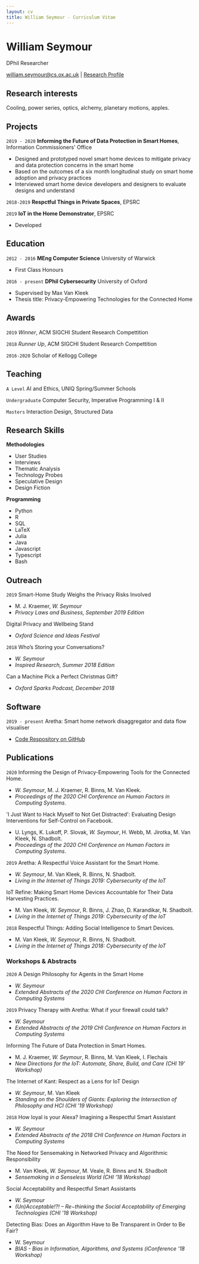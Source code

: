 ```yaml
---
layout: cv
title: William Seymour - Curriculum Vitae
---
```

# William Seymour
DPhil Researcher

<div id="webaddress">
<a href="william.seymour@cs.ox.ac.uk">william.seymour@cs.ox.ac.uk</a>
| <a href="https://www.cs.ox.ac.uk/people/william.seymour/">Research Profile</a>
</div>

## Research interests

Cooling, power series, optics, alchemy, planetary motions, apples.

## Projects

`2019 - 2020`
__Informing the Future of Data Protection in Smart Homes__, Information Commissioners' Office
- Designed and prototyped novel smart home devices to mitigate privacy and data protection concerns in the smart home
- Based on the outcomes of a six month longitudinal study on smart home adoption and privacy practices
- Interviewed smart home device developers and designers to evaluate designs and understand 

`2018-2019`
__Respctful Things in Private Spaces__, EPSRC

`2019`
__IoT in the Home Demonstrator__, EPSRC
- Developed 

## Education

`2012 - 2016`
__MEng Computer Science__ University of Warwick
- First Class Honours

`2016 - present`
__DPhil Cybersecurity__ University of Oxford
- Supervised by Max Van Kleek
- Thesis title: Privacy-Empowering Technologies for the Connected Home

## Awards

`2019`
*Winner*, ACM SIGCHI Student Research Compettition

`2018` 
*Runner Up*, ACM SIGCHI Student Research Compettition

`2016-2020`
Scholar of Kellogg College

## Teaching
`A Level`
AI and Ethics, UNIQ Spring/Summer Schools

`Undergraduate`
Computer Security, Imperative Programming I & II

`Masters`
Interaction Design, Structured Data

## Research Skills

__Methodologies__
- User Studies
- Interviews
- Thematic Analysis
- Technology Probes
- Speculative Design
- Design Fiction

__Programming__
- Python
- R
- SQL
- LaTeX
- Julia
- Java
- Javascript
- Typescript
- Bash

## Outreach

`2019`
Smart-Home Study Weighs the Privacy Risks Involved
- M. J. Kraemer, *W. Seymour*
- *Privacy Laws and Business, September 2019 Edition*

Digital Privacy and Wellbeing Stand
- *Oxford Science and Ideas Festival*

`2018`
Who’s Storing your Conversations?
- *W. Seymour*
- *Inspired Research, Summer 2018 Edition*

Can a Machine Pick a Perfect Christmas Gift?
- *Oxford Sparks Podcast, December 2018*

## Software

`2019 - present`
Aretha: Smart home network disaggregator and data flow visualiser
- [Code Respository on GitHub](https://github.com/OxfordHCC/Aretha)

## Publications

`2020`
Informing the Design of Privacy-Empowering Tools for the Connected Home.
- *W. Seymour*, M. J. Kraemer, R. Binns, M. Van Kleek.
- *Proceedings of the 2020 CHI Conference on Human Factors in Computing Systems*.

'I Just Want to Hack Myself to Not Get Distracted': Evaluating Design Interventions for Self-Control on Facebook.
- U. Lyngs, K. Lukoff, P. Slovak, *W. Seymour*, H. Webb, M. Jirotka, M. Van Kleek, N. Shadbolt.
- *Proceedings of the 2020 CHI Conference on Human Factors in Computing Systems*.

`2019`
Aretha: A Respectful Voice Assistant for the Smart Home.
- *W. Seymour*, M. Van Kleek, R. Binns, N. Shadbolt.
- *Living in the Internet of Things 2019: Cybersecurity of the IoT*

IoT Refine: Making Smart Home Devices Accountable for Their Data Harvesting Practices.
- M. Van Kleek, *W. Seymour*, R. Binns, J. Zhao, D. Karandikar, N. Shadbolt.
- *Living in the Internet of Things 2019: Cybersecurity of the IoT*

`2018`
Respectful Things: Adding Social Intelligence to Smart Devices.
- M. Van Kleek, *W. Seymour*, R. Binns, N. Shadbolt.
- *Living in the Internet of Things 2018: Cybersecurity of the IoT*

### Workshops & Abstracts

`2020`
A Design Philosophy for Agents in the Smart Home
- *W. Seymour*
- *Extended Abstracts of the 2020 CHI Conference on Human Factors in Computing Systems*

`2019`
Privacy Therapy with Aretha: What if your firewall could talk?
- *W. Seymour*
- *Extended Abstracts of the 2019 CHI Conference on Human Factors in Computing Systems*

Informing The Future of Data Protection in Smart Homes.
- M. J. Kraemer, *W. Seymour*, R. Binns, M. Van Kleek, I. Flechais
- *New Directions for the IoT: Automate, Share, Build, and Care (CHI 19' Workshop)*

The Internet of Kant: Respect as a Lens for IoT Design
- *W. Seymour*, M. Van Kleek
- *Standing on the Shoulders of Giants: Exploring the Intersection of Philosophy and HCI (CHI '19 Workshop)*

`2018`
How loyal is your Alexa? Imagining a Respectful Smart Assistant
- *W. Seymour*
- *Extended Abstracts of the 2018 CHI Conference on Human Factors in Computing Systems*

The Need for Sensemaking in Networked Privacy and Algorithmic Responsibility
- M. Van Kleek‚ *W. Seymour*‚ M. Veale‚ R. Binns and N. Shadbolt
- *Sensemaking in a Senseless World (CHI '18 Workshop)*

Social Acceptability and Respectful Smart Assistants
- *W. Seymour*
- *(Un)Acceptable!?! – Re−thinking the Social Acceptability of Emerging Technologies (CHI '18 Workshop)*

Detecting Bias: Does an Algorithm Have to Be Transparent in Order to Be Fair?
- W. Seymour
- *BIAS - Bias in Information, Algorithms, and Systems (iConference '18 Workshop)*

